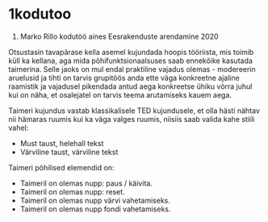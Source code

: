 # 1kodutoo
1. Marko Rillo kodutöö aines Eesrakenduste arendamine 2020

Otsustasin tavapärase kella asemel kujundada hoopis tööriista, mis toimib küll ka kellana, aga mida põhifunktsionaalsuses saab ennekõike kasutada taimerina. Selle jaoks on mul endal praktiline vajadus olemas - modereerin aruelusid ja tihti on tarvis grupitöös anda ette väga konkreetne ajaline raamistik ja vajadusel pikendada antud aega konkreetse ühiku võrra juhul kui on näha, et osalejatel on tarvis teema arutamiseks kauem aega. 

Taimeri kujundus vastab klassikalisele TED kujundusele, et olla hästi nähtav nii hämaras ruumis kui ka väga valges ruumis, niisiis saab valida kahe stiili vahel:
* Must taust, helehall tekst
* Värviline taust, värviline tekst

Taimeri põhilised elemendid on:
* Taimeril on olemas nupp: paus / käivita.
* Taimeril on olemas nupp: reset.
* Taimeril on olemas nupp värvi  vahetamiseks.
* Taimeril on olemas nupp fondi vahetamiseks.
